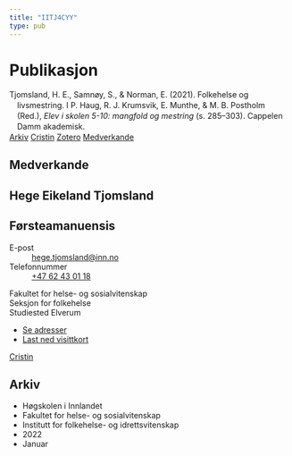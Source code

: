 ```yaml
---
title: "IITJ4CYY"
type: pub
---
```

<h1>Publikasjon</h1>
<article id="csl-bib-container-IITJ4CYY" class="csl-bib-container">
  <div class="csl-bib-body" style="line-height: 1.35; padding-left: 1em; text-indent:-1em;">
  <div class="csl-entry">Tjomsland, H. E., Samn&#xF8;y, S., &amp; Norman, E. (2021). Folkehelse og livsmestring. I P. Haug, R. J. Krumsvik, E. Munthe, &amp; M. B. Postholm (Red.), <i>Elev i skolen 5-10: mangfold og mestring</i> (s. 285&#x2013;303). Cappelen Damm akademisk.</div>
</div>
  <div class="csl-bib-buttons">
    <a href="#taxonomy-article-IITJ4CYY" class="csl-bib-button">Arkiv</a>
    <a href alt="Cristin URL" class="csl-bib-button">Cristin</a>
    <a href alt="Zotero URL" class="csl-bib-button">Zotero</a>
    <a href="#contributors-article-IITJ4CYY" class="csl-bib-button">Medverkande</a>
  </div>
  <div id="csl-bib-meta-container-IITJ4CYY"></div>
</article>
<div id="csl-bib-meta-IITJ4CYY" class="csl-bib-meta">
  <article id="contributors-article-IITJ4CYY" class="contributors-article">
    <h1>Medverkande</h1>
    <div class="personas">
<div class="vrtx-hinn-person-card">
<div class="photo">
<i class="lar la-user-circle missing-person"></i>
</div>
<div class="info">
<hgroup><h1>Hege Eikeland Tjomsland</h1>
<h2>Førsteamanuensis</h2>
</hgroup><dl>
<dt>E-post</dt>
<dd>
<a href="mailto:hege.tjomsland@inn.no">hege.tjomsland@inn.no</a>
</dd>
<dt>Telefonnummer</dt>
<dd><a href="tel:+4762430118">
+47 62 43 01 18
</a></dd>
</dl>
<p>
Fakultet for helse- og sosialvitenskap<br>
Seksjon for folkehelse<br>
Studiested Elverum
</p>
<ul class="vrtx-hinn-links">
<li><a href="https://www.inn.no/finn-en-ansatt/hege-tjomsland.html#vrtx-hinn-addresses">Se adresser</a></li>
<li><a href="https://www.inn.no/finn-en-ansatt/hege-tjomsland.html?vrtx=vcf">Last ned visittkort</a></li>
</ul>
</div>
</div>
<a href="https://app.cristin.no/persons/show.jsf?id=47214" alt="Cristin URL" class="personas-cristin">Cristin</a>
</div>
  </article>
  <article id="taxonomy-article-IITJ4CYY" class="taxonomy-article">
    <h1>Arkiv</h1>
    <ul>
      <li>Høgskolen i Innlandet</li>
      <li>Fakultet for helse- og sosialvitenskap</li>
      <li>Institutt for folkehelse- og idrettsvitenskap</li>
      <li>2022</li>
      <li>Januar</li>
    </ul>
  </article>
</div>
